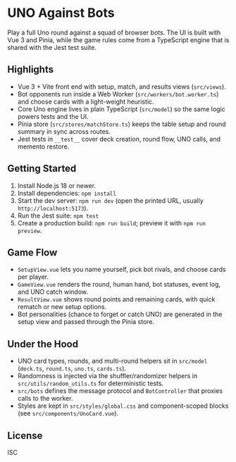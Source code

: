 # UNO Against Bots

Play a full Uno round against a squad of browser bots. The UI is built with Vue 3 and Pinia, while the game rules come from a TypeScript engine that is shared with the Jest test suite.

## Highlights

- Vue 3 + Vite front end with setup, match, and results views (`src/views`).
- Bot opponents run inside a Web Worker (`src/workers/bot.worker.ts`) and choose cards with a light-weight heuristic.
- Core Uno engine lives in plain TypeScript (`src/model`) so the same logic powers tests and the UI.
- Pinia store (`src/stores/matchStore.ts`) keeps the table setup and round summary in sync across routes.
- Jest tests in `__test__` cover deck creation, round flow, UNO calls, and memento restore.

## Getting Started

1. Install Node.js 18 or newer.
2. Install dependencies: `npm install`
3. Start the dev server: `npm run dev` (open the printed URL, usually `http://localhost:5173`).
4. Run the Jest suite: `npm test`
5. Create a production build: `npm run build`; preview it with `npm run preview`.

## Game Flow

- `SetupView.vue` lets you name yourself, pick bot rivals, and choose cards per player.
- `GameView.vue` renders the round, human hand, bot statuses, event log, and UNO catch window.
- `ResultView.vue` shows round points and remaining cards, with quick rematch or new setup options.
- Bot personalities (chance to forget or catch UNO) are generated in the setup view and passed through the Pinia store.

## Under the Hood

- UNO card types, rounds, and multi-round helpers sit in `src/model` (`deck.ts`, `round.ts`, `uno.ts`, `cards.ts`).
- Randomness is injected via the shuffler/randomizer helpers in `src/utils/random_utils.ts` for deterministic tests.
- `src/bots` defines the message protocol and `BotController` that proxies calls to the worker.
- Styles are kept in `src/styles/global.css` and component-scoped blocks (see `src/components/UnoCard.vue`).

## License

ISC
